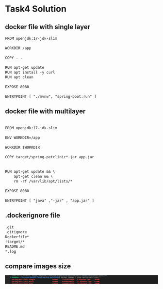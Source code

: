 # Task4 Solution

## docker file with single layer

```
FROM openjdk:17-jdk-slim

WORKDIR /app

COPY . .

RUN apt-get update
RUN apt install -y curl
RUN apt clean

EXPOSE 8080

ENTRYPOINT [ "./mvnw", "spring-boot:run" ]

```

## docker file with multilayer
```

FROM openjdk:17-jdk-slim

ENV WORKDIR=/app

WORKDIR $WORKDIR

COPY target/spring-petclinic*.jar app.jar


RUN apt-get update && \
    apt-get clean && \
    rm -rf /var/lib/apt/lists/*

EXPOSE 8080

ENTRYPOINT [ "java" ,"-jar" , "app.jar" ]
```
## .dockerignore file
```
.git
.gitignore
Dockerfile*
!target/*
README.md
*.log
```

## compare images size
![compare](./Screenshots/comparesize.png)